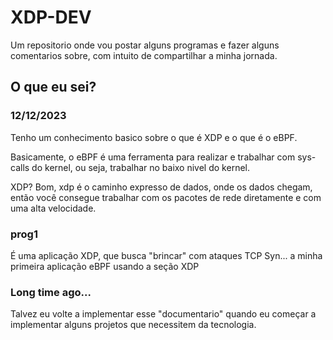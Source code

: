 # XDP-DEV
Um repositorio onde vou postar alguns programas e fazer alguns comentarios sobre, com intuito de compartilhar a minha jornada.

## O que eu sei?

### 12/12/2023
Tenho um conhecimento basico sobre o que é XDP e o que é o eBPF.

Basicamente, o eBPF é uma ferramenta para realizar e trabalhar com sys-calls do kernel, ou seja, trabalhar no baixo nivel do kernel.

XDP? Bom, xdp é o caminho expresso de dados, onde os dados chegam, então você consegue trabalhar com os pacotes de rede diretamente e com uma alta velocidade.

### prog1
É uma aplicação XDP, que busca "brincar" com ataques TCP Syn... a minha primeira aplicação eBPF usando a seção XDP

### Long time ago...
Talvez eu volte a implementar esse "documentario" quando eu começar a implementar alguns projetos que necessitem da tecnologia.
